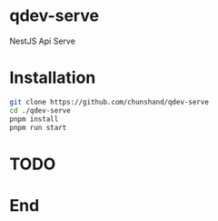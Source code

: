 # qdev-serve

NestJS Api Serve


# Installation

```bash
git clone https://github.com/chunshand/qdev-serve
cd ./qdev-serve
pnpm install
pnpm run start
```



# TODO

# End